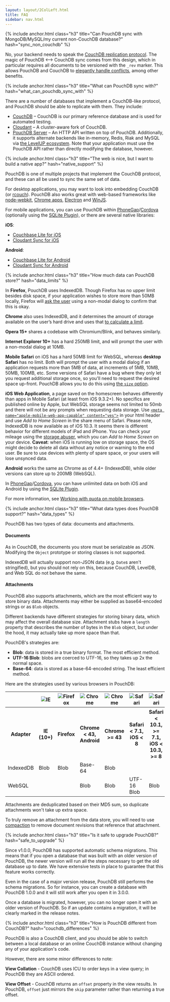 ```yaml
---
layout: layout/2ColLeft.html
title: FAQ
sidebar: nav.html
---
```


{% include anchor.html class="h3" title="Can PouchDB sync with MongoDB/MySQL/my current non-CouchDB database?" hash="sync_non_couchdb" %}


No, your backend needs to speak the [CouchDB replication protocol](http://couchdb.readthedocs.org/en/latest/replication/protocol.html). The magic of PouchDB <&ndash;> CouchDB sync comes from this design, which in particular requires all documents to be versioned with the `_rev` marker. This allows PouchDB and CouchDB to [elegantly handle conflicts](http://writing.jan.io/2013/12/19/understanding-couchdb-conflicts.html), among other benefits.

{% include anchor.html class="h3" title="What can PouchDB sync with?" hash="what_can_pouchdb_sync_with" %}

There are a number of databases that implement a CouchDB-like protocol, and PouchDB should be able to replicate with them. They include:

 * [CouchDB](http://couchdb.apache.org/) &ndash; CouchDB is our primary reference database and is used for automated testing.
 * [Cloudant](https://cloudant.com/) &ndash; A cluster-aware fork of CouchDB.
 * [PouchDB Server](https://github.com/pouchdb/pouchdb-server) &ndash; An HTTP API written on top of PouchDB. Additionally, it supports alternate backends like in-memory, Redis, Riak and MySQL via [the LevelUP ecosystem](https://github.com/rvagg/node-levelup/wiki/Modules#storage). Note that your application must use the PouchDB API rather than directly modifying the database, however.

{% include anchor.html class="h3" title="The web is nice, but I want to build a native app?" hash="native_support" %}

PouchDB is one of multiple projects that implement the CouchDB protocol, and these can all be used to sync the same set of data.

For desktop applications, you may want to look into embedding CouchDB (or [rcouch](https://github.com/refuge/rcouch)). PouchDB also works great with web-based frameworks like [node-webkit](https://github.com/rogerwang/node-webkit), [Chrome apps](https://developer.chrome.com/apps/about_apps), [Electron](https://github.com/atom/electron) and [WinJS](http://try.buildwinjs.com/#listview).

For mobile applications, you can use PouchDB within [PhoneGap](http://phonegap.com/)/[Cordova](http://cordova.apache.org/) (optionally using the [SQLite Plugin](https://github.com/brodysoft/Cordova-SQLitePlugin)), or there are several native libraries:

**iOS**:

* [Couchbase Lite for iOS](https://github.com/couchbase/couchbase-lite-ios)
* [Cloudant Sync for iOS](https://github.com/cloudant/CDTDatastore)

**Android**:

* [Couchbase Lite for Android](https://github.com/couchbase/couchbase-lite-android)
* [Cloudant Sync for Android](https://github.com/cloudant/sync-android)

{% include anchor.html class="h3" title="How much data can PouchDB store?" hash="data_limits" %}

In **Firefox**, PouchDB uses IndexedDB. Though Firefox has no upper limit besides disk space, if your application wishes to store more than 50MB locally, Firefox will [ask the user](https://developer.mozilla.org/en-US/docs/Web/API/IndexedDB_API) using a non-modal dialog to confirm that this is okay.

**Chrome** also uses IndexedDB, and it determines the amount of storage available on the user&#8217;s hard drive and uses that [to calculate a limit](https://developers.google.com/chrome/whitepapers/storage#temporary).

**Opera 15+** shares a codebase with Chromium/Blink, and behaves similarly.

**Internet Explorer 10+** has a hard 250MB limit, and will prompt the user with a non-modal dialog at 10MB.

**Mobile Safari** on iOS has a hard 50MB limit for WebSQL, whereas **desktop Safari** has no limit. Both will prompt the user with a modal dialog if an application requests more than 5MB of data, at increments of 5MB, 10MB, 50MB, 100MB, etc. Some versions of Safari have a bug where they only let you request additional storage once, so you'll need to request the desired space up-front. PouchDB allows you to do this using [the `size` option](http://pouchdb.com/api.html#create_database).

**iOS Web Application**, a page saved on the homescreen behaves differently than apps in Mobile Safari (at least from iOS 9.3.2+). No specifics are published online by Apple, but WebSQL storage seems not limited to 50mb and there will not be any prompts when requesting data storage. Use [`<meta name="apple-mobile-web-app-capable" content="yes">`](https://developer.apple.com/library/ios/documentation/AppleApplications/Reference/SafariWebContent/ConfiguringWebApplications/ConfiguringWebApplications.html#//apple_ref/doc/uid/TP40002051-CH3-SW3) in your html header and use *Add to Home Screen* in the share menu of Safari. Please note, IndexedDB is now available as of iOS 10.3. It seems there is different behavior for different models of iPad and iPhone. You can check your mileage using the [storage abuser](http://demo.agektmr.com/storage/), which you can *Add to Home Screen* on your device. **Caveat**: when iOS is running low on storage space, the OS might decide to delete all data without any notice or warning to the end user. Be sure to use devices with plenty of spare space, or your users will lose unsynced data.

**Android** works the same as Chrome as of 4.4+ (IndexedDB), while older versions can store up to 200MB (WebSQL).

In [PhoneGap](http://phonegap.com/)/[Cordova](http://cordova.apache.org/), you can have unlimited data on both iOS and Android by using the [SQLite Plugin](https://github.com/brodysoft/Cordova-SQLitePlugin).

For more information, see [Working with quota on mobile browsers](http://www.html5rocks.com/en/tutorials/offline/quota-research/).

{% include anchor.html class="h3" title="What data types does PouchDB support?" hash="data_types" %}

PouchDB has two types of data: documents and attachments.

#### Documents

As in CouchDB, the documents you store must be serializable as JSON. Modifying the `Object` prototype or storing classes is not supported.

IndexedDB will actually support non-JSON data (e.g. `Date`s aren't stringified), but you should not rely on this, because CouchDB, LevelDB, and Web SQL do not behave the same.

#### Attachments

PouchDB also supports attachments, which are the most efficient way to store binary data. Attachments may either be supplied as base64-encoded strings or as `Blob` objects.

Different backends have different strategies for storing binary data, which may affect the overall database size. Attachment stubs have a `length` property that describes the number of bytes in the `Blob` object, but under the hood, it may actually take up more space than that.

PouchDB's strategies are:

* **Blob**: data is stored in a true binary format. The most efficient method.
* **UTF-16 Blob**: blobs are coerced to UTF-16, so they takes up 2x the normal space.
* **Base-64**: data is stored as a base-64-encoded string. The least efficient method.

Here are the strategies used by various browsers in PouchDB:

<div class="table-responsive">
<table class="table">
<tr>
    <td></td>
	<th><img src="static/img/browser-logos/internet-explorer_32x32.png" alt="IE"/></th>
	<th><img src="static/img/browser-logos/firefox_32x32.png" alt="Firefox"/></th>
	<th><img src="static/img/browser-logos/chrome_32x32.png" alt="Chrome"/></th>
	<th><img src="static/img/browser-logos/chrome_32x32.png" alt="Chrome"/></th>
	<th><img src="static/img/browser-logos/safari_32x32.png" alt="Safari"/></th>
	<th><img src="static/img/browser-logos/safari_32x32.png" alt="Safari"/></th>
	<th><img src="static/img/browser-logos/safari_32x32.png" alt="Safari"/></th>
</tr>
<tr>
    <th>Adapter</th>
	<th>IE (10+)</th>
	<th>Firefox</th>
	<th>Chrome < 43,<br/>Android</th>
	<th>Chrome >= 43</th>
	<th>Safari < 7.1,<br/>iOS < 8</th>
	<th>Safari < 10.1, >= 7.1,<br/>iOS < 10.3, >= 8</th>
	<th>Safari >= 10.1,<br/>iOS >= 10.3</th>
</tr>
<tr>
    <td>IndexedDB</td>
	<td>Blob</td>
	<td>Blob</td>
	<td>Base-64</td>
	<td>Blob</td>
	<td></td>
	<td></td>
	<td>Blob</td>
</tr>
<tr>
	<td>WebSQL</td>
	<td></td>
	<td></td>
	<td>Blob</td>
	<td>Blob</td>
	<td>UTF-16 Blob</td>
	<td>Blob</td>
	<td></td>
</tr>
</table>
</div>

Attachments are deduplicated based on their MD5 sum, so duplicate attachments won't take up extra space.

To truly remove an attachment from the data store, you will need to use [compaction](http://pouchdb.com/api.html#compaction) to remove document revisions that reference that attachment.

{% include anchor.html class="h3" title="Is it safe to upgrade PouchDB?" hash="safe_to_upgrade" %}

Since v1.0.0, PouchDB has supported automatic schema migrations. This means that if you open a database that was built with an older version of PouchDB, the newer version will run all the steps necessary to get the old database up to date. We have extensive tests in place to guarantee that this feature works correctly.

Even in the case of a major version release, PouchDB still performs the schema migrations. So for instance, you can create a database with PouchDB 1.0.0 and it will still work after you open it in 3.0.0.

Once a database is migrated, however, you can no longer open it with an older version of PouchDB. So if an update contains a migration, it will be clearly marked in the release notes.

{% include anchor.html class="h3" title="How is PouchDB different from CouchDB?" hash="couchdb_differences" %}

PouchDB is also a CouchDB client, and you should be able to switch between a local database or an online CouchDB instance without changing any of your application's code.

However, there are some minor differences to note:

**View Collation** - CouchDB uses ICU to order keys in a view query; in PouchDB they are ASCII ordered.

**View Offset** - CouchDB returns an `offset` property in the view results. In PouchDB, `offset` just mirrors the `skip` parameter rather than returning a true offset.
